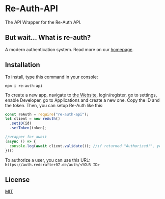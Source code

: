 # Re-Auth-API
The API Wrapper for the Re-Auth API.

## But wait... What is re-auth?
A modern authentication system. Read more on our [homepage](https://auth.redcrafter07.de).

## Installation
To install, type this command in your console:
```
npm i re-auth-api
```

To create a new app, navigate to [the Website](https://auth.redcrafter07.de), login/register, go to settings, enable Developer, go to Applications and create a new one. Copy the ID and the token. Then, you can setup Re-Auth like this:

```js
const reAuth = require("re-auth-api");
let client = new reAuth()
  .setID(id)
  .setToken(token);

//wrapper for await
(async () => {
  console.log(await client.validate()); //if returned "Authorized!", you did everything right.
})()
```

To authorize a user, you can use this URL:
```https://auth.redcrafter07.de/auth/<YOUR ID>```

## License
[MIT](https://github.com/RedCrafter07/Re-Auth-API/blob/main/LICENSE)
